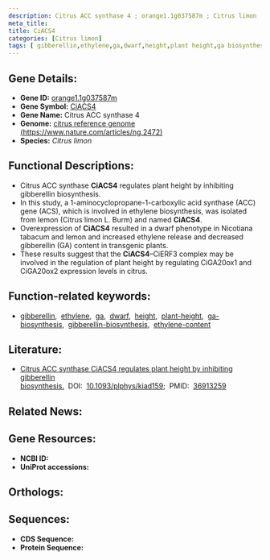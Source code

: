 ```yaml
---
description: Citrus ACC synthase 4 ; orange1.1g037587m ; Citrus limon
meta_title:
title: CiACS4
categories: [Citrus limon]
tags: [ gibberellin,ethylene,ga,dwarf,height,plant height,ga biosynthesis,gibberellin biosynthesis,ethylene content ]
---
```


## Gene Details:
- **Gene ID:** [orange1.1g037587m]()
- **Gene Symbol:** <u>CiACS4</u>
- **Gene Name:** Citrus ACC synthase 4
- **Genome:** [citrus reference genome (https://www.nature.com/articles/ng.2472)]()
- **Species:** *Citrus limon*

## Functional Descriptions:
   - Citrus ACC synthase **CiACS4** regulates plant height by inhibiting gibberellin biosynthesis.
   - In this study, a 1-aminocyclopropane-1-carboxylic acid synthase (ACC) gene (ACS), which is involved in ethylene biosynthesis, was isolated from lemon (Citrus limon L. Burm) and named **CiACS4**.
   - Overexpression of **CiACS4** resulted in a dwarf phenotype in Nicotiana tabacum and lemon and increased ethylene release and decreased gibberellin (GA) content in transgenic plants.
   - These results suggest that the **CiACS4**–CiERF3 complex may be involved in the regulation of plant height by regulating CiGA20ox1 and CiGA20ox2 expression levels in citrus.

## Function-related keywords:
   - [gibberellin](/tags/gibberellin/),&nbsp;&nbsp;[ethylene](/tags/ethylene/),&nbsp;&nbsp;[ga](/tags/ga/),&nbsp;&nbsp;[dwarf](/tags/dwarf/),&nbsp;&nbsp;[height](/tags/height/),&nbsp;&nbsp;[plant-height](/tags/plant-height/),&nbsp;&nbsp;[ga-biosynthesis](/tags/ga-biosynthesis/),&nbsp;&nbsp;[gibberellin-biosynthesis](/tags/gibberellin-biosynthesis/),&nbsp;&nbsp;[ethylene-content](/tags/ethylene-content/)

## Literature:
   - [Citrus ACC synthase CiACS4 regulates plant height by inhibiting gibberellin biosynthesis.](https://doi.org/10.1093/plphys/kiad159)&nbsp;&nbsp;DOI:&nbsp;&nbsp;[10.1093/plphys/kiad159](https://doi.org/10.1093/plphys/kiad159);&nbsp;&nbsp;PMID:&nbsp;&nbsp;[36913259](https://pubmed.ncbi.nlm.nih.gov/36913259/)

## Related News:

## Gene Resources:
- **NCBI ID:**  [](https://www.ncbi.nlm.nih.gov/gene/?term=)
- **UniProt accessions:**  [](https://www.uniprot.org/uniprotkb//entry)

## Orthologs:

## Sequences:
- **CDS Sequence:**
- **Protein Sequence:**
